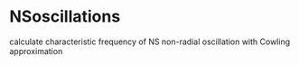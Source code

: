 # NSoscillations
calculate characteristic frequency of NS non-radial oscillation with Cowling approximation

